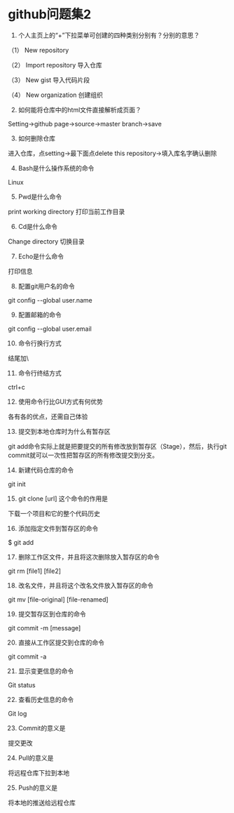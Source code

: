 # github问题集2

1.	个人主页上的“+”下拉菜单可创建的四种类别分别有？分别的意思？

（1）	New repository

（2）	Import repository 导入仓库

（3）	New gist 导入代码片段

（4）	New organization 创建组织

2.	如何能将仓库中的html文件直接解析成页面？

Setting→github page→source→master branch→save

3.	如何删除仓库

进入仓库，点setting→最下面点delete this repository→填入库名字确认删除

4.	Bash是什么操作系统的命令

Linux

5.	Pwd是什么命令

print working directory 打印当前工作目录

6.	Cd是什么命令

Change directory 切换目录

7.	Echo是什么命令

打印信息

8.	配置git用户名的命令

git config --global user.name

9.	配置邮箱的命令

git config --global user.email

10.	命令行换行方式

结尾加\

11.	命令行终结方式

ctrl+c

12.	使用命令行比GUI方式有何优势

各有各的优点，还需自己体验

13.	提交到本地仓库时为什么有暂存区

git add命令实际上就是把要提交的所有修改放到暂存区（Stage），然后，执行git commit就可以一次性把暂存区的所有修改提交到分支。

14.	新建代码仓库的命令

git init

15.	git clone [url] 这个命令的作用是

下载一个项目和它的整个代码历史

16.	添加指定文件到暂存区的命令

$ git add

17.	删除工作区文件，并且将这次删除放入暂存区的命令

git rm [file1] [file2]

18.	改名文件，并且将这个改名文件放入暂存区的命令

git mv [file-original] [file-renamed]

19.	提交暂存区到仓库的命令

git commit -m [message]

20.	直接从工作区提交到仓库的命令

git commit -a

21.	显示变更信息的命令

Git status

22.	查看历史信息的命令

Git log

23.	Commit的意义是

提交更改

24.	Pull的意义是

将远程仓库下拉到本地

25.	Push的意义是

将本地的推送给远程仓库
